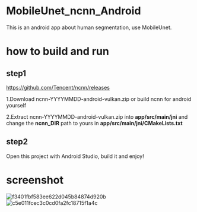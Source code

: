 # MobileUnet_ncnn_Android
This is an android app about human segmentation, use MobileUnet.

# how to build and run
## step1
https://github.com/Tencent/ncnn/releases

1.Download ncnn-YYYYMMDD-android-vulkan.zip or build ncnn for android yourself

2.Extract ncnn-YYYYMMDD-android-vulkan.zip into **app/src/main/jni** and change the **ncnn_DIR** path to yours in **app/src/main/jni/CMakeLists.txt**

## step2
Open this project with Android Studio, build it and enjoy!

# screenshot
![f3401fbf583ee622d045b84874d920b](https://user-images.githubusercontent.com/56180347/174545920-e215f925-8ecb-41fc-84d8-616855c4cf5e.jpg)
![c5e011fcec3c0cd0fa2fc18715f1a4c](https://user-images.githubusercontent.com/56180347/174545931-9062dd54-2c7a-494d-a2f2-5cd7780ba6c3.jpg)
